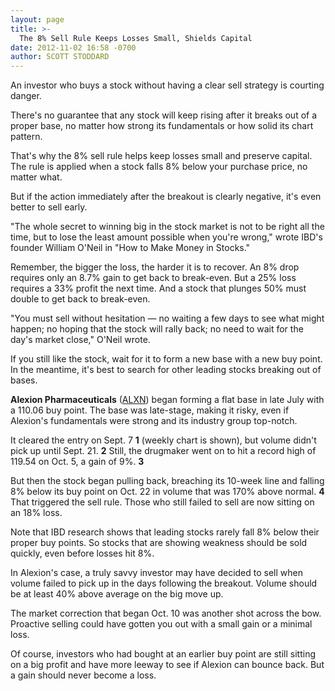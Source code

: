 ```yaml
---
layout: page
title: >-
  The 8% Sell Rule Keeps Losses Small, Shields Capital
date: 2012-11-02 16:58 -0700
author: SCOTT STODDARD
---
```





An investor who buys a stock without having a clear sell strategy is courting danger.


There's no guarantee that any stock will keep rising after it breaks out of a proper base, no matter how strong its fundamentals or how solid its chart pattern.


That's why the 8% sell rule helps keep losses small and preserve capital. The rule is applied when a stock falls 8% below your purchase price, no matter what.


But if the action immediately after the breakout is clearly negative, it's even better to sell early.


"The whole secret to winning big in the stock market is not to be right all the time, but to lose the least amount possible when you're wrong," wrote IBD's founder William O'Neil in "How to Make Money in Stocks."


Remember, the bigger the loss, the harder it is to recover. An 8% drop requires only an 8.7% gain to get back to break-even. But a 25% loss requires a 33% profit the next time. And a stock that plunges 50% must double to get back to break-even.


"You must sell without hesitation — no waiting a few days to see what might happen; no hoping that the stock will rally back; no need to wait for the day's market close," O'Neil wrote.


If you still like the stock, wait for it to form a new base with a new buy point. In the meantime, it's best to search for other leading stocks breaking out of bases.


**Alexion Pharmaceuticals** ([ALXN](https://research.investors.com/quote.aspx?symbol=ALXN)) began forming a flat base in late July with a 110.06 buy point. The base was late-stage, making it risky, even if Alexion's fundamentals were strong and its industry group top-notch.


It cleared the entry on Sept. 7 **1** (weekly chart is shown), but volume didn't pick up until Sept. 21. **2** Still, the drugmaker went on to hit a record high of 119.54 on Oct. 5, a gain of 9%. **3**


But then the stock began pulling back, breaching its 10-week line and falling 8% below its buy point on Oct. 22 in volume that was 170% above normal. **4** That triggered the sell rule. Those who still failed to sell are now sitting on an 18% loss.


Note that IBD research shows that leading stocks rarely fall 8% below their proper buy points. So stocks that are showing weakness should be sold quickly, even before losses hit 8%.


In Alexion's case, a truly savvy investor may have decided to sell when volume failed to pick up in the days following the breakout. Volume should be at least 40% above average on the big move up.


The market correction that began Oct. 10 was another shot across the bow. Proactive selling could have gotten you out with a small gain or a minimal loss.


Of course, investors who had bought at an earlier buy point are still sitting on a big profit and have more leeway to see if Alexion can bounce back. But a gain should never become a loss.




